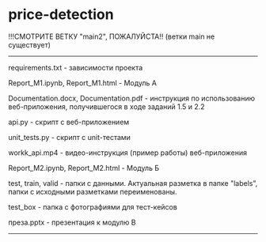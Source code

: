 # price-detection

!!!СМОТРИТЕ ВЕТКУ "main2", ПОЖАЛУЙСТА!! (ветки main не существует)

__________________________________________________

requirements.txt - зависимости проекта

Report_M1.ipynb, Report_M1.html - Модуль А

Documentation.docx, Documentation.pdf - инструкция по использованию веб-приложения, получившегося в ходе заданий 1.5 и 2.2

api.py - скрипт с веб-приложением

unit_tests.py - скрипт с unit-тестами

workk_api.mp4 - видео-инструкция (пример работы) веб-приложения

Report_M2.ipynb, Report_M2.html - Модуль Б

test, train, valid - папки с данными. Актуальная разметка в папке "labels", папки с исходными разметками переименованы.

test_box - папка с фотографиями для тест-кейсов

преза.pptx - презентация к модулю В
__________________________________________________


